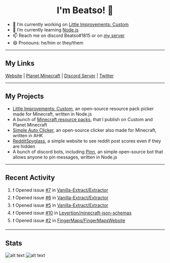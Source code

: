 <h1 align="center">I'm Beatso! 👋</h1>

- 🔭 I’m currently working on [Little Improvements: Custom](https://github.com/LittleImprovementsCustom/LittleImprovementsCustom)
- 🌱 I’m currently learning [Node.js](https://nodejs.org/)
- 📫 Reach me on discord Beatso#1815 or on [my server](https://discord.gg/bNcZjFe)
- 😄 Pronouns: he/him or they/them

---

## My Links
[Website](https://www.beatso.tk/) | 
[Planet Minecraft](https://www.planetminecraft.com/member/beatso/) |
[Discord Server](https://discord.gg/bNcZjFe) |
[Twitter](https://twitter.com/beatso_)

---

## My Projects
- [Little Improvements: Custom](https://github.com/LittleImprovementsCustom/LittleImprovementsCustom), an open-source resource pack picker made for Minecraft, written in Node.js
- A bunch of [Minecraft resource packs](https://www.planetminecraft.com/member/beatso/submissions/texture-packs/?morder=order_popularity), that I publish on Custom and Planet Minecraft
- [Simple Auto Clicker](https://github.com/Beatso/SimpleAutoClicker), an open-source clicker also made for Minecraft, written in AHK
- [RedditSpyglass](https://github.com/Beatso/RedditSpyglass), a simple website to see reddit post scores even if they are hidden
- A bunch of discord bots, including [Pinn](https://github.com/Beatso/Pinn), an simple open-source bot that allows anyone to pin messages, written in Node.js

---

## Recent Activity
<!--START_SECTION:activity-->
1. ❗️ Opened issue [#7](https://github.com/Vanilla-Extract/Extractor/issues/7) in [Vanilla-Extract/Extractor](https://github.com/Vanilla-Extract/Extractor)
2. ❗️ Opened issue [#6](https://github.com/Vanilla-Extract/Extractor/issues/6) in [Vanilla-Extract/Extractor](https://github.com/Vanilla-Extract/Extractor)
3. ❗️ Opened issue [#5](https://github.com/Vanilla-Extract/Extractor/issues/5) in [Vanilla-Extract/Extractor](https://github.com/Vanilla-Extract/Extractor)
4. ❗️ Opened issue [#10](https://github.com/Levertion/minecraft-json-schemas/issues/10) in [Levertion/minecraft-json-schemas](https://github.com/Levertion/minecraft-json-schemas)
5. ❗️ Opened issue [#2](https://github.com/FingerMaps/FingerMapsWebsite/issues/2) in [FingerMaps/FingerMapsWebsite](https://github.com/FingerMaps/FingerMapsWebsite)
<!--END_SECTION:activity-->

---

## Stats
![alt text](https://github-readme-stats.vercel.app/api?username=Beatso&count_private=true&show_icons=true&hide_rank=true&title_color=000000 "GitHub Stats")
![alt text](https://github-readme-stats.vercel.app/api/top-langs/?username=Beatso&langs_count=3&title_color=000000 "Most Used Languages")

